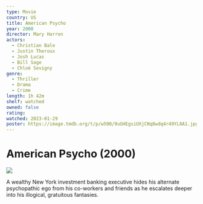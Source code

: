 ```yaml
---
type: Movie
country: US
title: American Psycho
year: 2000
director: Mary Harron
actors:
  - Christian Bale
  - Justin Theroux
  - Josh Lucas
  - Bill Sage
  - Chloë Sevigny
genre:
  - Thriller
  - Drama
  - Crime
length: 1h 42m
shelf: watched
owned: false
rating:
watched: 2023-01-29
poster: https://image.tmdb.org/t/p/w500/9uGHEgsiUXjCNq8wdq4r49YL8A1.jpg
---
```


# American Psycho (2000)

![](https://image.tmdb.org/t/p/w500/9uGHEgsiUXjCNq8wdq4r49YL8A1.jpg)

A wealthy New York investment banking executive hides his alternate psychopathic ego from his co-workers and friends as he escalates deeper into his illogical, gratuitous fantasies.